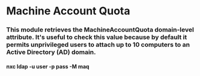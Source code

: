 # Machine Account Quota

### This module retrieves the MachineAccountQuota domain-level attribute. It's useful to check this value because by default it permits unprivileged users to attach up to 10 computers to an Active Directory (AD) domain.

#### nxc ldap <ip> -u user -p pass -M maq
